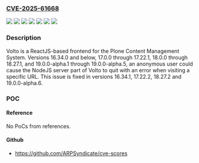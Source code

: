 ### [CVE-2025-61668](https://cve.mitre.org/cgi-bin/cvename.cgi?name=CVE-2025-61668)
![](https://img.shields.io/static/v1?label=Product&message=volto&color=blue)
![](https://img.shields.io/static/v1?label=Version&message=%3C%2016.34.1%20&color=brightgreen)
![](https://img.shields.io/static/v1?label=Version&message=%3E%3D%2017.0.0%2C%20%3C%2017.22.2%20&color=brightgreen)
![](https://img.shields.io/static/v1?label=Version&message=%3E%3D%2018.0.0%2C%20%3C%2018.27.2%20&color=brightgreen)
![](https://img.shields.io/static/v1?label=Version&message=%3E%3D%2019.0.0-alpha.1%2C%20%3C%2019.0.0-alpha.6%20&color=brightgreen)
![](https://img.shields.io/static/v1?label=Vulnerability&message=CWE-476%3A%20NULL%20Pointer%20Dereference&color=brightgreen)
![](https://img.shields.io/static/v1?label=Vulnerability&message=CWE-754%3A%20Improper%20Check%20for%20Unusual%20or%20Exceptional%20Conditions&color=brightgreen)

### Description

Volto is a ReactJS-based frontend for the Plone Content Management System. Versions 16.34.0 and below, 17.0.0 through 17.22.1, 18.0.0 through 18.27.1, and 19.0.0-alpha.1 through 19.0.0-alpha.5, an anonymous user could cause the NodeJS server part of Volto to quit with an error when visiting a specific URL. This issue is fixed in versions 16.34.1, 17.22.2, 18.27.2 and 19.0.0-alpha.6.

### POC

#### Reference
No PoCs from references.

#### Github
- https://github.com/ARPSyndicate/cve-scores

